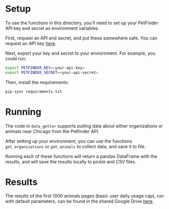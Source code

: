 # Setup

To use the functions in this directory, you'll need to set up your PetFinder API key
and secret as environment variables.

First, request an API and secret, and put these somewhere safe. You can request an API
key [here](https://www.petfinder.com/developers/).

Next, export your key and secret to your enviornment. For example, you could run:

```bash
export PETFINDER_KEY=<your-api-key>
export PETFINDER_SECRET=<your-api-secret>
```

Then, install the requirements:

```bash
pip-sync requirements.txt
```

# Running

The code in `data_getter` supports pulling data about either organizations or animals near Chicago from the Petfinder API.

After setting up your environment, you can use the functions `get_organizations` or `get_animals` to collect data, and save it to file.

Running each of these functions will return a pandas DataFrame with the results, and will save the results locally to pickle and CSV files.

# Results

The results of the first 1000 animals pages (basic user daily usage cap), run with default parameters, can be found in the shared Google Drive [here](https://drive.google.com/drive/u/0/folders/16YyhvVVQVecoBtmWOVZOR0rynGKkmYj_).